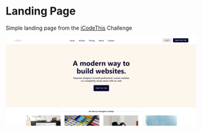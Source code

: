# Landing Page

Simple landing page from the [iCodeThis](https://icodethis.com/app) Challenge

![Component Completed](./img/landing.png)
